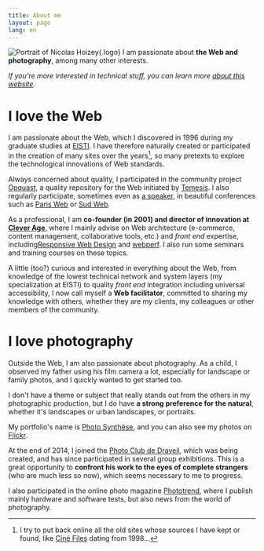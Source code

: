 ```yaml
---
title: About me
layout: page
lang: en
---
```


![Portrait of Nicolas Hoizey](/assets/me/nicolas-hoizey.jpg){.logo}
I am passionate about **the Web and photography**, among many other interests.

*If you're more interested in technical stuff, you can learn more [about this website](/about/the-website.html).*

# I love the Web

I am passionate about the Web, which I discovered in 1996 during my graduate studies at [EISTI](https://www.eisti.fr/). I have therefore naturally created or participated in the creation of many sites over the years[^sites], so many pretexts to explore the technological innovations of Web standards.

[^sites]: I try to put back online all the old sites whose sources I have kept or found, like [Ciné Files](https://archeologie.nicolas-hoizey.com/1998-cine-files/) dating from 1998…

Always concerned about quality, I participated in the community project [Opquast](https://opquast.com/fr/), a quality repository for the Web initiated by [Temesis](https://temesis.com/). I also regularly participate, sometimes even as [a speaker](/talks/), in beautiful conferences such as [Paris Web](https://www.paris-web.fr/) or [Sud Web](https://sudweb.fr/).

As a professional, I am **co-founder (in 2001) and director of innovation at [Clever Age](http://www.clever-age.com/)**, where I mainly advise on Web architecture (e-commerce, content management, collaborative tools, etc.) and *front end* expertise, including[Responsive Web Design](/tags/rwd/) and [webperf](/tags/webperf/). I also run some seminars and training courses on these topics.

A little (too?) curious and interested in everything about the Web, from knowledge of the lowest technical network and system layers (my specialization at EISTI) to quality *front end* integration including universal accessibility, I now call myself a **Web facilitator**, committed to sharing my knowledge with others, whether they are my clients, my colleagues or other members of the community.

# I love photography

Outside the Web, I am also passionate about photography. As a child, I observed my father using his film camera a lot, especially for landscape or family photos, and I quickly wanted to get started too.

I don't have a theme or subject that really stands out from the others in my photographic production, but I do have **a strong preference for the natural**, whether it's landscapes or urban landscapes, or portraits.

My portfolio's name is [Photo Synthèse](http://photosynthese.net), and you can also see my photos on [Flickr](https://www.flickr.com/photos/nicolas-hoizey/).

At the end of 2014, I joined the [Photo Club de Draveil](http://photo-club-draveil.fr/), which was being created, and has since participated in several group exhibitions. This is a great opportunity to **confront his work to the eyes of complete strangers** (who are much less so now), which seems necessary to me to progress.

I also participated in the online photo magazine [Phototrend](http://phototrend.fr/author/nicolas-hoizey/), where I publish mainly hardware and software tests, but also news from the world of photography.
